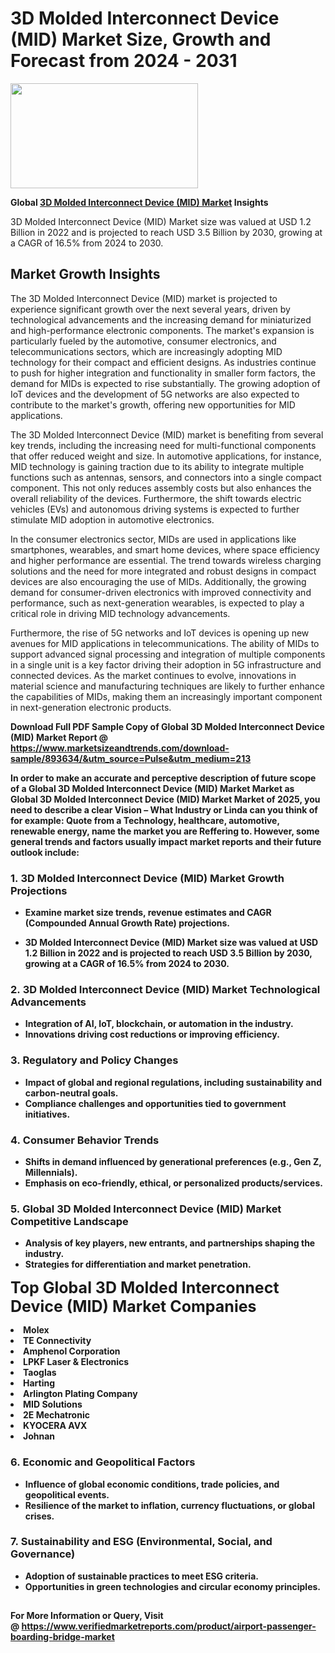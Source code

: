 <H1>3D Molded Interconnect Device (MID) Market Size, Growth and Forecast from 2024 - 2031</H1><img class="aligncenter size-medium wp-image-584254" src="https://thirdeyenews.in/wp-content/uploads/2024/09/Global-Market-Research-300x168.jpeg" alt="" width="300" height="168" /><p><strong>Global&nbsp;<a href="https://www.marketsizeandtrends.com/download-sample/893634/&amp;utm_source=Pulse&amp;utm_medium=213">3D Molded Interconnect Device (MID) Market</a> Insights</strong></p><p>3D Molded Interconnect Device (MID) Market size was valued at USD 1.2 Billion in 2022 and is projected to reach USD 3.5 Billion by 2030, growing at a CAGR of 16.5% from 2024 to 2030.</p><p><h2>Market Growth Insights</h2> <p>The 3D Molded Interconnect Device (MID) market is projected to experience significant growth over the next several years, driven by technological advancements and the increasing demand for miniaturized and high-performance electronic components. The market's expansion is particularly fueled by the automotive, consumer electronics, and telecommunications sectors, which are increasingly adopting MID technology for their compact and efficient designs. As industries continue to push for higher integration and functionality in smaller form factors, the demand for MIDs is expected to rise substantially. The growing adoption of IoT devices and the development of 5G networks are also expected to contribute to the market's growth, offering new opportunities for MID applications.</p> <p><strong></strong></p> <p>The 3D Molded Interconnect Device (MID) market is benefiting from several key trends, including the increasing need for multi-functional components that offer reduced weight and size. In automotive applications, for instance, MID technology is gaining traction due to its ability to integrate multiple functions such as antennas, sensors, and connectors into a single compact component. This not only reduces assembly costs but also enhances the overall reliability of the devices. Furthermore, the shift towards electric vehicles (EVs) and autonomous driving systems is expected to further stimulate MID adoption in automotive electronics.</p> <p>In the consumer electronics sector, MIDs are used in applications like smartphones, wearables, and smart home devices, where space efficiency and higher performance are essential. The trend towards wireless charging solutions and the need for more integrated and robust designs in compact devices are also encouraging the use of MIDs. Additionally, the growing demand for consumer-driven electronics with improved connectivity and performance, such as next-generation wearables, is expected to play a critical role in driving MID technology advancements.</p> <p>Furthermore, the rise of 5G networks and IoT devices is opening up new avenues for MID applications in telecommunications. The ability of MIDs to support advanced signal processing and integration of multiple components in a single unit is a key factor driving their adoption in 5G infrastructure and connected devices. As the market continues to evolve, innovations in material science and manufacturing techniques are likely to further enhance the capabilities of MIDs, making them an increasingly important component in next-generation electronic products.</p> <p><strong></p><p><span class=""><strong>Download Full PDF Sample Copy of Global 3D Molded Interconnect Device (MID) Market Report</strong> @ <a href="https://www.marketsizeandtrends.com/download-sample/893634/&amp;utm_source=Pulse&amp;utm_medium=213" target="_blank">https://www.marketsizeandtrends.com/download-sample/893634/&amp;utm_source=Pulse&amp;utm_medium=213</a></span></p><p>In order to make an accurate and perceptive description of future scope of a Global&nbsp;3D Molded Interconnect Device (MID) Market Market as Global&nbsp;3D Molded Interconnect Device (MID) Market Market of 2025, you need to describe a clear Vision &ndash; What Industry or Linda can you think of for example: Quote from a Technology, healthcare, automotive, renewable energy, name the market you are Reffering to. However, some general trends and factors usually impact market reports and their future outlook include:</p><h3>1.&nbsp;<strong>3D Molded Interconnect Device (MID) Market Growth Projections</strong></h3><ul><li>Examine market size trends, revenue estimates and CAGR (Compounded Annual Growth Rate) projections.</li><li><p>3D Molded Interconnect Device (MID) Market size was valued at USD 1.2 Billion in 2022 and is projected to reach USD 3.5 Billion by 2030, growing at a CAGR of 16.5% from 2024 to 2030.</p></li></ul><h3>2.&nbsp;<strong>3D Molded Interconnect Device (MID) Market Technological Advancements</strong></h3><ul><li>Integration of AI, IoT, blockchain, or automation in the industry.</li><li>Innovations driving cost reductions or improving efficiency.</li></ul><h3>3.&nbsp;<strong>Regulatory and Policy Changes</strong></h3><ul><li>Impact of global and regional regulations, including sustainability and carbon-neutral goals.</li><li>Compliance challenges and opportunities tied to government initiatives.</li></ul><h3>4.&nbsp;<strong>Consumer Behavior Trends</strong></h3><ul><li>Shifts in demand influenced by generational preferences (e.g., Gen Z, Millennials).</li><li>Emphasis on eco-friendly, ethical, or personalized products/services.</li></ul><h3>5.&nbsp;<strong>Global 3D Molded Interconnect Device (MID) Market Competitive Landscape</strong></h3><ul><li>Analysis of key players, new entrants, and partnerships shaping the industry.</li><li>Strategies for differentiation and market penetration.</li></ul><p data-pm-slice="1 1 []"><span style="color: inherit; font-family: inherit; font-size: 25px;">Top Global 3D Molded Interconnect Device (MID) Market Companies</span></p><div class="" data-test-id=""><p><li>Molex</li><li> TE Connectivity</li><li> Amphenol Corporation</li><li> LPKF Laser & Electronics</li><li> Taoglas</li><li> Harting</li><li> Arlington Plating Company</li><li> MID Solutions</li><li> 2E Mechatronic</li><li> KYOCERA AVX</li><li> Johnan</li></p></div><h3>6.&nbsp;<strong>Economic and Geopolitical Factors</strong></h3><ul><li>Influence of global economic conditions, trade policies, and geopolitical events.</li><li>Resilience of the market to inflation, currency fluctuations, or global crises.</li></ul><h3>7.&nbsp;<strong>Sustainability and ESG (Environmental, Social, and Governance)</strong></h3><ul><li>Adoption of sustainable practices to meet ESG criteria.</li><li>Opportunities in green technologies and circular economy principles.</li></ul><h2><strong style="font-size: 14px;">For More Information or Query, Visit @&nbsp;</strong><a style="background-color: #ffffff; font-size: 14px;" href="https://www.marketsizeandtrends.com/report/3d-molded-interconnect-device-mid-market/" target="_blank">https://www.verifiedmarketreports.com/product/airport-passenger-boarding-bridge-market</a></h2>
